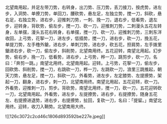 北望南用起，并足左带刀势，右转身，出刀势、压刀势，丢刀接刀，按虎势，进左步，入洞势、单撩刀势，单回刀，腰砍势，悬左足，左独立势，搅一刀，斜砍，悬右足，右独立势，进右步，迎推刺刀势，一刺、挽一刀，退右步，低看势，退左步，迎转身，背砍势，偷左步，搅一刀、砍一刀，迎推刺刀势，二刺漫头五花左转身，左单摆，漫头五花右转身，右单摆，搅一刀、砍一刀，迎推刺刀势，三刺东洋收回，上弓势，花挐一刀，进左步，低插势，搅一刀，进右步，砍一刀，挽五花，单提刀势，左手橹外鎗，进右步，单刺刀势，进右步，砍五花，担肩势，左手拨里鎗进右步，砍一刀，偷左步，斜削势，北望南用终。五花迎转，南望北用起。幻步势，偷右步，挽一刀，低看势，进右步，上弓势，桦一刀，跳剪步，砍一刀，名曰：「奔剪一跳。」南望北用终。北望南用起。迎转。上弓势，花挐一刀，偷左步，回砍势、斜削势，搅一刀，右跳砍一刀，桦一刀，左跳砍一刀，浪里三跳推起，朝天刀势，悬左足，搅一刀，斜砍一刀，外看势，进左步，左定膝势、左提撩势，架起一刀，翻身，进右步，刺一刀，北望南用终。南望北用起，五花迎转，砍一刀。外看势，迎推刺一刀，剪步。背砍势，南望北用终，搅一刀，砍一刀，五花迎转砍一刀，北望南用起。外看势，进左步，左提撩势，进右步，右提撩势，随身五花左、右提撩进退势，进右步，右提撩势，扯回，复砍一刀，名曰：「提留。」南望北用终。迎转，收刀入鞘势。北望南用大终。

![[126c3072c2cd46c1806d893592be227e.jpeg]]
